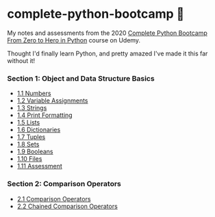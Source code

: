 # complete-python-bootcamp 🐍

My notes and assessments from the 2020 [Complete Python Bootcamp From Zero to Hero in Python](https://www.udemy.com/course/complete-python-bootcamp/) course on Udemy.

Thought I'd finally learn Python, and pretty amazed I've made it this far without it!

### Section 1: Object and Data Structure Basics
- [1.1 Numbers](/Section%201:%20Objects%20and%20Data%20Structure%20Basics/1.1%20Numbers.ipynb)
- [1.2 Variable Assignments](/Section%201:%20Objects%20and%20Data%20Structure%20Basics//1.2%20Variable%20Assignments.ipynb)
- [1.3 Strings](/Section%201:%20Objects%20and%20Data%20Structure%20Basics/1.3%20Strings.ipynb)
- [1.4 Print Formatting](/Section%201:%20Objects%20and%20Data%20Structure%20Basics/1.4%20Print%20Formatting.ipynb)
- [1.5 Lists](/Section%201:%20Objects%20and%20Data%20Structure%20Basics/1.5%20Lists.ipynb)
- [1.6 Dictionaries](/Section%201:%20Objects%20and%20Data%20Structure%20Basics/1.6%20Dictionaries.ipynb)
- [1.7 Tuples](/Section%201:%20Objects%20and%20Data%20Structure%20Basics/1.7%20Tuples.ipynb)
- [1.8 Sets](/Section%201:%20Objects%20and%20Data%20Structure%20Basics/1.8%20Sets.ipynb)
- [1.9 Booleans](/Section%201:%20Objects%20and%20Data%20Structure%20Basics/1.9%20Booleans.ipynb)
- [1.10 Files](/Section%201:%20Objects%20and%20Data%20Structure%20Basics/1.10%20Files.ipynb)
- [1.11 Assessment](/Section%201:%20Objects%20and%20Data%20Structure%20Basics/1.11%20Objects%20and%20Data%20Structures%20Assessment%20Test.ipynb)

### Section 2: Comparison Operators
- [2.1 Comparison Operators](/Section%202:%20Comparison%20Operators/2.1%20Comparison%20Operators.ipynb)
- [2.2 Chained Comparison Operators](/Section%202:%20Comparison%20Operators/2.2%20Chained%20Comparison%20Operators.ipynb)
